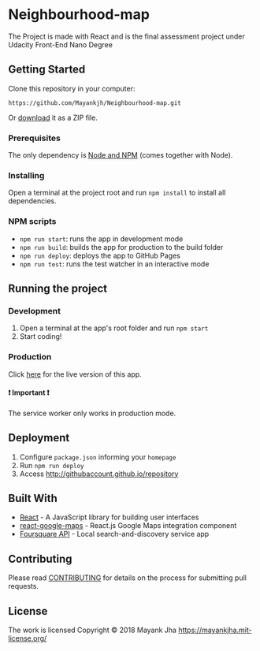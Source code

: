 # Neighbourhood-map

The Project is made with React and is the final assessment project under Udacity Front-End Nano Degree
## Getting Started

Clone this repository in your computer:

```
https://github.com/Mayankjh/Neighbourhood-map.git
```

Or [download](https://github.com/Mayankjh/Neighbourhood-map/archive/master.zip) it as a ZIP file.

### Prerequisites

The only dependency is [Node and NPM](https://nodejs.org/en/download/) (comes together with Node).

### Installing

Open a terminal at the project root and run `npm install` to install all dependencies.

### NPM scripts

- `npm run start`: runs the app in development mode
- `npm run build`: builds the app for production to the build folder
- `npm run deploy`: deploys the app to GitHub Pages
- `npm run test`: runs the test watcher in an interactive mode

## Running the project

### Development

1. Open a terminal at the app's root folder and run `npm start`
2. Start coding!

### Production

Click [here](https://mayankjh.github.io/Neighbourhood-map/) for the live version of this app.

#### :exclamation: Important :exclamation:

The service worker only works in production mode.

## Deployment

1. Configure `package.json` informing your `homepage`
2. Run `npm run deploy`
3. Access http://githubaccount.github.io/repository

## Built With

* [React](https://reactjs.org/) - A JavaScript library for building user interfaces
* [react-google-maps](https://github.com/tomchentw/react-google-maps) - React.js Google Maps integration component
* [Foursquare API](https://developer.foursquare.com/) - Local search-and-discovery service app

## Contributing

Please read [CONTRIBUTING](https://github.com/Mayankjh/Neighbourhood-map/blob/master/CONTRIBUTING.md) for details on the process for submitting pull requests.

## License

The work is licensed Copyright © 2018 Mayank Jha https://mayankjha.mit-license.org/


